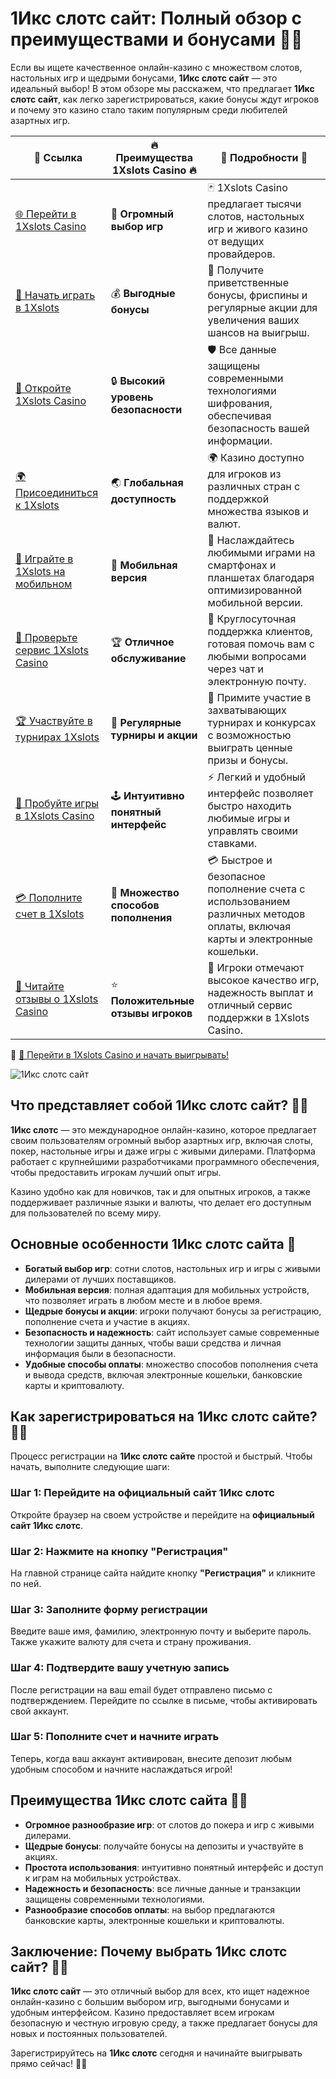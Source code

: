 # 1Икс слотс сайт: Полный обзор с преимуществами и бонусами 🎰🌐

Если вы ищете качественное онлайн-казино с множеством слотов, настольных игр и щедрыми бонусами, **1Икс слотс сайт** — это идеальный выбор! В этом обзоре мы расскажем, что предлагает **1Икс слотс сайт**, как легко зарегистрироваться, какие бонусы ждут игроков и почему это казино стало таким популярным среди любителей азартных игр.

| 🔗 **Ссылка**                                         | 🔥 **Преимущества 1Xslots Casino** 🔥  | 🌟 **Подробности** 🌟 |
|-----------------------------------------------------|----------------------------------------|----------------------|
| [🌐 Перейти в 1Xslots Casino](https://brandplay.link/hSB1khtr) | 🎰 **Огромный выбор игр**              | 🃏 1Xslots Casino предлагает тысячи слотов, настольных игр и живого казино от ведущих провайдеров. |
| [💸 Начать играть в 1Xslots](https://brandplay.link/hSB1khtr) | 💰 **Выгодные бонусы**                  | 🎁 Получите приветственные бонусы, фриспины и регулярные акции для увеличения ваших шансов на выигрыш. |
| [🔐 Откройте 1Xslots Casino](https://brandplay.link/hSB1khtr) | 🔒 **Высокий уровень безопасности**      | 🛡️ Все данные защищены современными технологиями шифрования, обеспечивая безопасность вашей информации. |
| [🌍 Присоединиться к 1Xslots](https://brandplay.link/hSB1khtr) | 🌏 **Глобальная доступность**           | 🌍 Казино доступно для игроков из различных стран с поддержкой множества языков и валют. |
| [📱 Играйте в 1Xslots на мобильном](https://brandplay.link/hSB1khtr) | 📲 **Мобильная версия**                  | 📱 Наслаждайтесь любимыми играми на смартфонах и планшетах благодаря оптимизированной мобильной версии. |
| [🔧 Проверьте сервис 1Xslots Casino](https://brandplay.link/hSB1khtr) | 🏆 **Отличное обслуживание**            | 🤝 Круглосуточная поддержка клиентов, готовая помочь вам с любыми вопросами через чат и электронную почту. |
| [🏆 Участвуйте в турнирах 1Xslots](https://brandplay.link/hSB1khtr) | 🎉 **Регулярные турниры и акции**        | 🥇 Примите участие в захватывающих турнирах и конкурсах с возможностью выиграть ценные призы и бонусы. |
| [🎯 Пробуйте игры в 1Xslots Casino](https://brandplay.link/hSB1khtr) | 🕹️ **Интуитивно понятный интерфейс**     | ⚡ Легкий и удобный интерфейс позволяет быстро находить любимые игры и управлять своими ставками. |
| [💳 Пополните счет в 1Xslots](https://brandplay.link/hSB1khtr) | 💸 **Множество способов пополнения**      | 💳 Быстрое и безопасное пополнение счета с использованием различных методов оплаты, включая карты и электронные кошельки. |
| [💬 Читайте отзывы о 1Xslots Casino](https://brandplay.link/hSB1khtr) | ⭐ **Положительные отзывы игроков**       | 👏 Игроки отмечают высокое качество игр, надежность выплат и отличный сервис поддержки в 1Xslots Casino. |

🔗 [🚀 Перейти в 1Xslots Casino и начать выигрывать!](https://brandplay.link/hSB1khtr)

![1Икс слотс сайт](https://wrc-info.ru/uploads/posts/2022-12/1670410770_1xslots.jpg)

## Что представляет собой 1Икс слотс сайт? 🤔💡

**1Икс слотс** — это международное онлайн-казино, которое предлагает своим пользователям огромный выбор азартных игр, включая слоты, покер, настольные игры и даже игры с живыми дилерами. Платформа работает с крупнейшими разработчиками программного обеспечения, чтобы предоставить игрокам лучший опыт игры.

Казино удобно как для новичков, так и для опытных игроков, а также поддерживает различные языки и валюты, что делает его доступным для пользователей по всему миру.

## Основные особенности 1Икс слотс сайта 🌟

- **Богатый выбор игр**: сотни слотов, настольных игр и игры с живыми дилерами от лучших поставщиков.
- **Мобильная версия**: полная адаптация для мобильных устройств, что позволяет играть в любом месте и в любое время.
- **Щедрые бонусы и акции**: игроки получают бонусы за регистрацию, пополнение счета и участие в акциях.
- **Безопасность и надежность**: сайт использует самые современные технологии защиты данных, чтобы ваши средства и личная информация были в безопасности.
- **Удобные способы оплаты**: множество способов пополнения счета и вывода средств, включая электронные кошельки, банковские карты и криптовалюту.

## Как зарегистрироваться на 1Икс слотс сайте? 📝🔑

Процесс регистрации на **1Икс слотс сайте** простой и быстрый. Чтобы начать, выполните следующие шаги:

### Шаг 1: Перейдите на официальный сайт 1Икс слотс
Откройте браузер на своем устройстве и перейдите на **официальный сайт 1Икс слотс**.

### Шаг 2: Нажмите на кнопку "Регистрация"
На главной странице сайта найдите кнопку **"Регистрация"** и кликните по ней.

### Шаг 3: Заполните форму регистрации
Введите ваше имя, фамилию, электронную почту и выберите пароль. Также укажите валюту для счета и страну проживания.

### Шаг 4: Подтвердите вашу учетную запись
После регистрации на ваш email будет отправлено письмо с подтверждением. Перейдите по ссылке в письме, чтобы активировать свой аккаунт.

### Шаг 5: Пополните счет и начните играть
Теперь, когда ваш аккаунт активирован, внесите депозит любым удобным способом и начните наслаждаться игрой!

## Преимущества 1Икс слотс сайта 🎯✨

- **Огромное разнообразие игр**: от слотов до покера и игр с живыми дилерами.
- **Щедрые бонусы**: получайте бонусы на депозиты и участвуйте в акциях.
- **Простота использования**: интуитивно понятный интерфейс и доступ к играм на мобильных устройствах.
- **Надежность и безопасность**: все личные данные и транзакции защищены современными технологиями.
- **Разнообразие способов оплаты**: на выбор предлагаются банковские карты, электронные кошельки и криптовалюты.

## Заключение: Почему выбрать 1Икс слотс сайт? 🌟🎰

**1Икс слотс сайт** — это отличный выбор для всех, кто ищет надежное онлайн-казино с большим выбором игр, выгодными бонусами и удобным интерфейсом. Казино предоставляет всем игрокам безопасную и честную игровую среду, а также предлагает бонусы для новых и постоянных пользователей.

Зарегистрируйтесь на **1Икс слотс** сегодня и начинайте выигрывать прямо сейчас! 🎲✨
